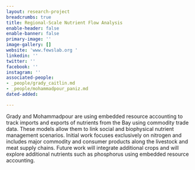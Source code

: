 ```yaml
---
layout: research-project
breadcrumbs: true
title: Regional-Scale Nutrient Flow Analysis 
enable-header: false
enable-banner: false
primary-image: ''
image-gallery: []
website: 'www.fewslab.org '
linkedin: ''
twitter: ''
facebook: ''
instagram: ''
associated-people:
- _people/grady_caitlin.md
- _people/mohammadpour_paniz.md
dated-added: 

---
```

Grady and Mohammadpour are using embedded resource accounting to track imports and exports of nutrients from the Bay using commodity trade data. These models allow them to link social and biophysical nutrient management scenarios. Initial work focuses exclusively on nitrogen and includes major commodity and consumer products along the livestock and meat supply chains. Future work will integrate additional crops and will explore additional nutrients such as phosphorus using embedded resource accounting.